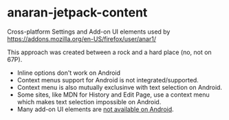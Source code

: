 # anaran-jetpack-content
Cross-platform Settings and Add-on UI elements used by 
https://addons.mozilla.org/en-US/firefox/user/anar1/

This approach was created between a rock and a hard place (no, not on 67P).

* Inline options don't work on Android
* Context menus support for Android is not integrated/supported.
* Context menu is also mutually exclusinve with text selection on Android.
* Some sites, like MDN for History and Edit Page, use a context menu which makes text selection impossible on Android.
* Many add-on UI elements are [not available on Android](https://developer.mozilla.org/en-US/Add-ons/SDK/Tutorials/Mobile_development#Module_Compatibility).

